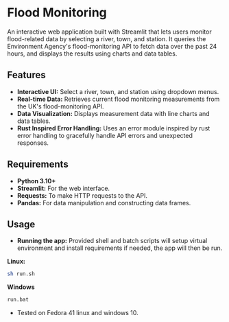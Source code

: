 # Flood Monitoring

An interactive web application built with Streamlit that lets users monitor flood-related data by selecting a river, town, and station. It queries the Environment Agency's flood-monitoring API to fetch data over the past 24 hours, and displays the results using charts and data tables.

## Features

- **Interactive UI:** Select a river, town, and station using dropdown menus.
- **Real-time Data:** Retrieves current flood monitoring measurements from the UK's flood-monitoring API.
- **Data Visualization:** Displays measurement data with line charts and data tables.
- **Rust Inspired Error Handling:** Uses an error module inspired by rust error handling to gracefully handle API errors and unexpected responses.

## Requirements

- **Python 3.10+**
- **Streamlit:** For the web interface.
- **Requests:** To make HTTP requests to the API.
- **Pandas:** For data manipulation and constructing data frames.

## Usage
- **Running the app:** Provided shell and batch scripts will setup virtual environment and install requirements if needed, the app will then be run.

**Linux:**
```bash
sh run.sh
```
**Windows**
```bash
run.bat
```

- Tested on Fedora 41 linux and windows 10.

